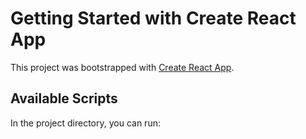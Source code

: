 # Getting Started with Create React App

This project was bootstrapped with [Create React App](https://github.com/facebook/create-react-app).

## Available Scripts

In the project directory, you can run: